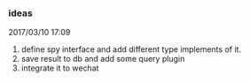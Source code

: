 ### ideas

2017/03/10 17:09

1. define spy interface and add different type implements of it.
2. save result to db and add some query plugin
3. integrate it to wechat